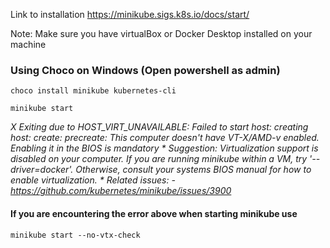 Link to installation https://minikube.sigs.k8s.io/docs/start/

Note: Make sure you have virtualBox or Docker Desktop installed on your machine

### Using Choco on Windows (Open powershell as admin)
```
choco install minikube kubernetes-cli
```

```
minikube start

```
_X Exiting due to HOST_VIRT_UNAVAILABLE: Failed to start host: creating host: create: precreate: This computer doesn't have VT-X/AMD-v enabled. Enabling it in the BIOS is mandatory_
_* Suggestion: Virtualization support is disabled on your computer. If you are running minikube within a VM, try '--driver=docker'. Otherwise, consult your systems BIOS manual for how to enable virtualization._
_* Related issues:_
  _- https://github.com/kubernetes/minikube/issues/3900_

#### If you are encountering the error above when starting minikube use 
``` 
minikube start --no-vtx-check 
```

